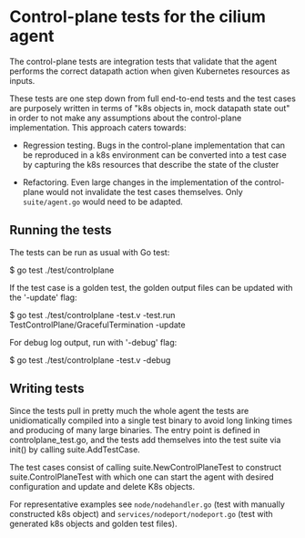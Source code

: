 
# Control-plane tests for the cilium agent

The control-plane tests are integration tests that validate that the agent
performs the correct datapath action when given Kubernetes resources as inputs.

These tests are one step down from full end-to-end tests and the test cases
are purposely written in terms of "k8s objects in, mock datapath state out" in
order to not make any assumptions about the control-plane implementation. This
approach caters towards:

- Regression testing. Bugs in the control-plane implementation that can
  be reproduced in a k8s environment can be converted into a test case by
  capturing the k8s resources that describe the state of the cluster

- Refactoring. Even large changes in the implementation of the control-plane
  would not invalidate the test cases themselves. Only `suite/agent.go` would need
  to be adapted.

## Running the tests

The tests can be run as usual with Go test:

  $ go test ./test/controlplane

If the test case is a golden test, the golden output files can be updated
with the '-update' flag:

  $ go test ./test/controlplane -test.v -test.run TestControlPlane/GracefulTermination -update

For debug log output, run with '-debug' flag:

  $ go test ./test/controlplane -test.v -debug

## Writing tests

Since the tests pull in pretty much the whole agent the tests are
unidiomatically compiled into a single test binary to avoid long linking
times and producing of many large binaries.  The entry point is defined in
controlplane_test.go, and the tests add themselves into the test suite via
init() by calling suite.AddTestCase.

The test cases consist of calling suite.NewControlPlaneTest to construct
suite.ControlPlaneTest with which one can start the agent with desired
configuration and update and delete K8s objects.

For representative examples see `node/nodehandler.go` (test with manually
constructed k8s object) and `services/nodeport/nodeport.go` (test with
generated k8s objects and golden test files).

